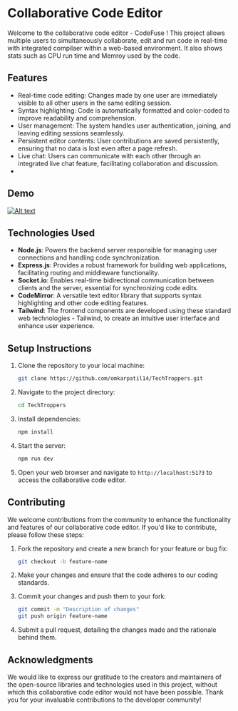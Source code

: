 # Collaborative Code Editor

Welcome to the collaborative code editor - CodeFuse ! This project allows multiple users to simultaneously collaborate, edit and run code in real-time with integrated compilaer within a web-based environment. It also shows stats such as CPU run time and Memroy used by the code. 

## Features

- Real-time code editing: Changes made by one user are immediately visible to all other users in the same editing session.
- Syntax highlighting: Code is automatically formatted and color-coded to improve readability and comprehension.
- User management: The system handles user authentication, joining, and leaving editing sessions seamlessly.
- Persistent editor contents: User contributions are saved persistently, ensuring that no data is lost even after a page refresh.
- Live chat: Users can communicate with each other through an integrated live chat feature, facilitating collaboration and discussion.
- 
## Demo

[![Alt text](https://img.youtube.com/vi/yIZB7ypqpD0/0.jpg)](https://www.youtube.com/watch?v=yIZB7ypqpD0)


## Technologies Used

- **Node.js**: Powers the backend server responsible for managing user connections and handling code synchronization.
- **Express.js**: Provides a robust framework for building web applications, facilitating routing and middleware functionality.
- **Socket.io**: Enables real-time bidirectional communication between clients and the server, essential for synchronizing code edits.
- **CodeMirror**: A versatile text editor library that supports syntax highlighting and other code editing features.
- **Tailwind**: The frontend components are developed using these standard web technologies - Tailwind, to create an intuitive user interface and enhance user experience.

## Setup Instructions

1. Clone the repository to your local machine:

    ```bash
    git clone https://github.com/omkarpatil14/TechTroppers.git
    ```

2. Navigate to the project directory:

    ```bash
    cd TechTroppers
    ```

3. Install dependencies:

    ```bash
    npm install
    ```

4. Start the server:

    ```bash
    npm run dev
    ```

5. Open your web browser and navigate to `http://localhost:5173` to access the collaborative code editor.

## Contributing

We welcome contributions from the community to enhance the functionality and features of our collaborative code editor. If you'd like to contribute, please follow these steps:

1. Fork the repository and create a new branch for your feature or bug fix:

    ```bash
    git checkout -b feature-name
    ```

2. Make your changes and ensure that the code adheres to our coding standards.

3. Commit your changes and push them to your fork:

    ```bash
    git commit -m "Description of changes"
    git push origin feature-name
    ```

4. Submit a pull request, detailing the changes made and the rationale behind them.

## Acknowledgments

We would like to express our gratitude to the creators and maintainers of the open-source libraries and technologies used in this project, without which this collaborative code editor would not have been possible. Thank you for your invaluable contributions to the developer community!
